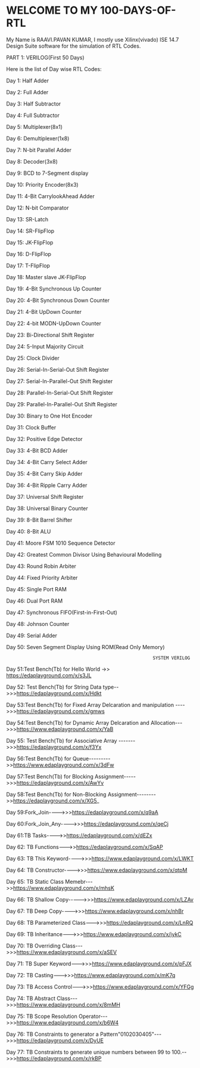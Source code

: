 
# WELCOME TO MY 100-DAYS-OF-RTL
My Name is RAAVI.PAVAN KUMAR, I mostly use Xilinx(vivado) ISE 14.7 Design Suite  software for the simulation of RTL Codes.

PART 1: VERILOG(First 50 Days)

Here is the list of Day wise RTL Codes:

Day 1: Half Adder

Day 2: Full Adder

Day 3: Half Subtractor

Day 4: Full Subtractor

Day 5: Multiplexer(8x1)

Day 6: Demultiplexer(1x8)

Day 7: N-bit Parallel Adder

Day 8: Decoder(3x8)

Day 9: BCD to 7-Segment display

Day 10: Priority Encoder(8x3)

Day 11: 4-Bit CarrylookAhead Adder

Day 12: N-bit Comparator

Day 13: SR-Latch

Day 14: SR-FlipFlop

Day 15: JK-FlipFlop

Day 16: D-FlipFlop

Day 17: T-FlipFlop

Day 18: Master slave JK-FlipFlop

Day 19: 4-Bit Synchronous Up Counter

Day 20: 4-Bit Synchronous Down Counter

Day 21: 4-Bit UpDown Counter

Day 22: 4-bit MODN-UpDown Counter

Day 23: Bi-Directional Shift Register

Day 24: 5-Input Majority Circuit

Day 25: Clock Divider

Day 26: Serial-In-Serial-Out Shift Register

Day 27: Serial-In-Parallel-Out Shift Register

Day 28: Parallel-In-Serial-Out Shift Register

Day 29: Parallel-In-Parallel-Out Shift Register

Day 30: Binary to One Hot Encoder

Day 31: Clock Buffer

Day 32: Positive Edge Detector

Day 33: 4-Bit BCD Adder

Day 34: 4-Bit Carry Select Adder

Day 35: 4-Bit Carry Skip Adder

Day 36: 4-Bit Ripple Carry Adder

Day 37: Universal Shift Register

Day 38: Universal Binary Counter

Day 39: 8-Bit Barrel Shifter

Day 40: 8-Bit ALU

Day 41: Moore FSM 1010 Sequence Detector

Day 42: Greatest Common Divisor Using Behavioural Modelling

Day 43: Round Robin Arbiter

Day 44: Fixed Priority Arbiter

Day 45: Single Port RAM

Day 46: Dual Port RAM

Day 47: Synchronous FIFO(First-in-First-Out)

Day 48: Johnson Counter

Day 49: Serial Adder

Day 50: Seven Segment Display Using ROM(Read Only Memory)


                                                           SYSTEM VERILOG
                                                                           
 Day 51:Test Bench(Tb) for Hello World ->> https://edaplayground.com/x/s3JL
 
 Day 52: Test Bench(Tb) for String Data type-->>>https://edaplayground.com/x/Hdkt
 
 Day 53:Test Bench(Tb) for Fixed Array Delcaration and manipulation ---->>>https://edaplayground.com/x/gmws
 
 Day 54:Test Bench(Tb) for Dynamic Array Delcaration and Allocation--->>>https://www.edaplayground.com/x/YaB
 
 Day 55: Test Bench(Tb) for Associative Array ------->>>https://edaplayground.com/x/f3Yx
 
 Day 56:Test Bench(Tb) for Queue--------->>https://www.edaplayground.com/x/3dFw
 
 Day 57:Test Bench(Tb) for Blocking Assignment----->>>https://edaplayground.com/x/AwYv
 
 Day 58:Test Bench(Tb) for Non-Blocking Assignment-------->>https://edaplayground.com/x/XG5_
 
 Day 59:Fork_Join---->>>https://edaplayground.com/x/q9aA
 
 Day 60:Fork_Join_Any---->>>https://edaplayground.com/x/qeCj
 
 Day 61:TB Tasks---->>https://edaplayground.com/x/dEZx
 
 Day 62: TB Functions--->>https://edaplayground.com/x/SqAP

 Day 63: TB This Keyword---->>>https://www.edaplayground.com/x/LWKT

 Day 64: TB Constructor---->>>https://www.edaplayground.com/x/qtpM

 Day 65: TB Static Class Memebr--->>https://www.edaplayground.com/x/mhsK

 Day 66: TB Shallow Copy----->>>https://www.edaplayground.com/x/LZAv

 Day 67: TB Deep Copy---->>>https://www.edaplayground.com/x/nhBr

 Day 68: TB Parameterized Class--->>>https://edaplayground.com/x/LnRQ

 Day 69: TB Inheritance--->>>https://www.edaplayground.com/x/jykC

 Day 70: TB Overriding Class--->>>https://www.edaplayground.com/x/aSEV

 Day 71: TB Super Keyword--->>>https://www.edaplayground.com/x/pFJX

 Day 72: TB Casting--->>>https://www.edaplayground.com/x/mK7q

 Day 73: TB Access Control--->>>https://www.edaplayground.com/x/YFGg

 Day 74: TB Abstract Class--->>>https://www.edaplayground.com/x/8mMH

 Day 75: TB Scope Resolution Operator--->>>https://www.edaplayground.com/x/b6W4

 Day 76: TB Constraints to generator a Pattern"0102030405"--->>>https://edaplayground.com/x/DyUE

 Day 77: TB Constraints to generate unique numbers between 99 to 100.-->>>https://edaplayground.com/x/rkBP

 

 











